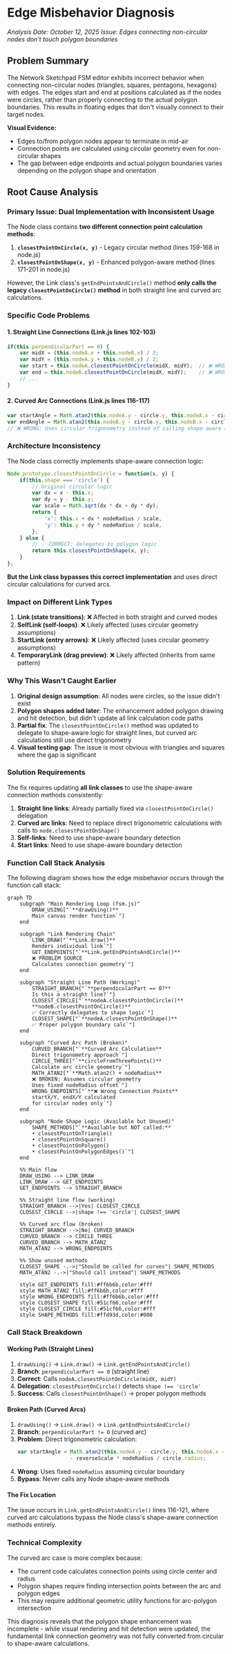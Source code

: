 # Edge Misbehavior Diagnosis
*Analysis Date: October 12, 2025*
*Issue: Edges connecting non-circular nodes don't touch polygon boundaries*

## Problem Summary

The Network Sketchpad FSM editor exhibits incorrect behavior when connecting non-circular nodes (triangles, squares, pentagons, hexagons) with edges. The edges start and end at positions calculated as if the nodes were circles, rather than properly connecting to the actual polygon boundaries. This results in floating edges that don't visually connect to their target nodes.

**Visual Evidence:**
- Edges to/from polygon nodes appear to terminate in mid-air
- Connection points are calculated using circular geometry even for non-circular shapes
- The gap between edge endpoints and actual polygon boundaries varies depending on the polygon shape and orientation

## Root Cause Analysis

### Primary Issue: Dual Implementation with Inconsistent Usage

The Node class contains **two different connection point calculation methods**:

1. **`closestPointOnCircle(x, y)`** - Legacy circular method (lines 159-168 in node.js)
2. **`closestPointOnShape(x, y)`** - Enhanced polygon-aware method (lines 171-201 in node.js)

However, the Link class's `getEndPointsAndCircle()` method **only calls the legacy `closestPointOnCircle()` method** in both straight line and curved arc calculations.

### Specific Code Problems

#### 1. Straight Line Connections (Link.js lines 102-103)
```javascript
if(this.perpendicularPart == 0) {
    var midX = (this.nodeA.x + this.nodeB.x) / 2;
    var midY = (this.nodeA.y + this.nodeB.y) / 2;
    var start = this.nodeA.closestPointOnCircle(midX, midY);  // ❌ WRONG METHOD
    var end = this.nodeB.closestPointOnCircle(midX, midY);    // ❌ WRONG METHOD
    // ...
}
```

#### 2. Curved Arc Connections (Link.js lines 116-117)
```javascript
var startAngle = Math.atan2(this.nodeA.y - circle.y, this.nodeA.x - circle.x) - reverseScale * nodeRadius / circle.radius;
var endAngle = Math.atan2(this.nodeB.y - circle.y, this.nodeB.x - circle.x) + reverseScale * nodeRadius / circle.radius;
// ❌ WRONG: Uses circular trigonometry instead of calling shape-aware methods
```

### Architecture Inconsistency

The Node class correctly implements shape-aware connection logic:

```javascript
Node.prototype.closestPointOnCircle = function(x, y) {
    if(this.shape === 'circle') {
        // Original circular logic
        var dx = x - this.x;
        var dy = y - this.y;
        var scale = Math.sqrt(dx * dx + dy * dy);
        return {
            'x': this.x + dx * nodeRadius / scale,
            'y': this.y + dy * nodeRadius / scale,
        };
    } else {
        // ✅ CORRECT: Delegates to polygon logic
        return this.closestPointOnShape(x, y);
    }
};
```

**But the Link class bypasses this correct implementation** and uses direct circular calculations for curved arcs.

### Impact on Different Link Types

1. **Link (state transitions)**: ❌ Affected in both straight and curved modes
2. **SelfLink (self-loops)**: ❌ Likely affected (uses circular geometry assumptions)
3. **StartLink (entry arrows)**: ❌ Likely affected (uses circular geometry assumptions)
4. **TemporaryLink (drag preview)**: ❌ Likely affected (inherits from same pattern)

### Why This Wasn't Caught Earlier

1. **Original design assumption**: All nodes were circles, so the issue didn't exist
2. **Polygon shapes added later**: The enhancement added polygon drawing and hit detection, but didn't update all link calculation code paths
3. **Partial fix**: The `closestPointOnCircle()` method was updated to delegate to shape-aware logic for straight lines, but curved arc calculations still use direct trigonometry
4. **Visual testing gap**: The issue is most obvious with triangles and squares where the gap is significant

### Solution Requirements

The fix requires updating **all link classes** to use the shape-aware connection methods consistently:

1. **Straight line links**: Already partially fixed via `closestPointOnCircle()` delegation
2. **Curved arc links**: Need to replace direct trigonometric calculations with calls to `node.closestPointOnShape()`
3. **Self-links**: Need to use shape-aware boundary detection
4. **Start links**: Need to use shape-aware boundary detection

### Function Call Stack Analysis

The following diagram shows how the edge misbehavior occurs through the function call stack:

```mermaid
graph TD
    subgraph "Main Rendering Loop (fsm.js)"
        DRAW_USING["`**drawUsing()**
        Main canvas render function`"]
    end
    
    subgraph "Link Rendering Chain"
        LINK_DRAW["`**Link.draw()**
        Renders individual link`"]
        GET_ENDPOINTS["`**Link.getEndPointsAndCircle()**
        ❌ PROBLEM SOURCE
        Calculates connection geometry`"]
    end
    
    subgraph "Straight Line Path (Working)"
        STRAIGHT_BRANCH{"`**perpendicularPart == 0?**
        Is this a straight line?`"}
        CLOSEST_CIRCLE["`**nodeA.closestPointOnCircle()**
        **nodeB.closestPointOnCircle()**
        ✅ Correctly delegates to shape logic`"]
        CLOSEST_SHAPE["`**nodeA.closestPointOnShape()**
        ✅ Proper polygon boundary calc`"]
    end
    
    subgraph "Curved Arc Path (Broken)"
        CURVED_BRANCH["`**Curved Arc Calculation**
        Direct trigonometry approach`"]
        CIRCLE_THREE["`**circleFromThreePoints()**
        Calculate arc circle geometry`"]
        MATH_ATAN2["`**Math.atan2() + nodeRadius**
        ❌ BROKEN: Assumes circular geometry
        Uses fixed nodeRadius offset`"]
        WRONG_ENDPOINTS["`**❌ Wrong Connection Points**
        startX/Y, endX/Y calculated
        for circular nodes only`"]
    end
    
    subgraph "Node Shape Logic (Available but Unused)"
        SHAPE_METHODS["`**Available but NOT called:**
        • closestPointOnTriangle()
        • closestPointOnSquare() 
        • closestPointOnPolygon()
        • closestPointOnPolygonEdges()`"]
    end
    
    %% Main flow
    DRAW_USING --> LINK_DRAW
    LINK_DRAW --> GET_ENDPOINTS
    GET_ENDPOINTS --> STRAIGHT_BRANCH
    
    %% Straight line flow (working)
    STRAIGHT_BRANCH -->|Yes| CLOSEST_CIRCLE
    CLOSEST_CIRCLE -->|shape !== 'circle'| CLOSEST_SHAPE
    
    %% Curved arc flow (broken)
    STRAIGHT_BRANCH -->|No| CURVED_BRANCH
    CURVED_BRANCH --> CIRCLE_THREE
    CURVED_BRANCH --> MATH_ATAN2
    MATH_ATAN2 --> WRONG_ENDPOINTS
    
    %% Show unused methods
    CLOSEST_SHAPE -.->|"Should be called for curves"| SHAPE_METHODS
    MATH_ATAN2 -.->|"Should call instead"| SHAPE_METHODS
    
    style GET_ENDPOINTS fill:#ff6b6b,color:#fff
    style MATH_ATAN2 fill:#ff6b6b,color:#fff
    style WRONG_ENDPOINTS fill:#ff6b6b,color:#fff
    style CLOSEST_SHAPE fill:#51cf66,color:#fff
    style CLOSEST_CIRCLE fill:#51cf66,color:#fff
    style SHAPE_METHODS fill:#ffd93d,color:#000
```

### Call Stack Breakdown

#### **Working Path (Straight Lines)**
1. `drawUsing()` → `Link.draw()` → `Link.getEndPointsAndCircle()`
2. **Branch**: `perpendicularPart == 0` (straight line)
3. **Correct**: Calls `nodeA.closestPointOnCircle(midX, midY)`
4. **Delegation**: `closestPointOnCircle()` detects `shape !== 'circle'`
5. **Success**: Calls `closestPointOnShape()` → proper polygon methods

#### **Broken Path (Curved Arcs)**
1. `drawUsing()` → `Link.draw()` → `Link.getEndPointsAndCircle()`
2. **Branch**: `perpendicularPart != 0` (curved arc)
3. **Problem**: Direct trigonometric calculation:
   ```javascript
   var startAngle = Math.atan2(this.nodeA.y - circle.y, this.nodeA.x - circle.x) 
                    - reverseScale * nodeRadius / circle.radius;
   ```
4. **Wrong**: Uses fixed `nodeRadius` assuming circular boundary
5. **Bypass**: Never calls any Node shape-aware methods

#### **The Fix Location**
The issue occurs in `Link.getEndPointsAndCircle()` lines 116-121, where curved arc calculations bypass the Node class's shape-aware connection methods entirely.

### Technical Complexity

The curved arc case is more complex because:
- The current code calculates connection points using circle center and radius
- Polygon shapes require finding intersection points between the arc and polygon edges
- This may require additional geometric utility functions for arc-polygon intersection

This diagnosis reveals that the polygon shape enhancement was incomplete - while visual rendering and hit detection were updated, the fundamental link connection geometry was not fully converted from circular to shape-aware calculations.